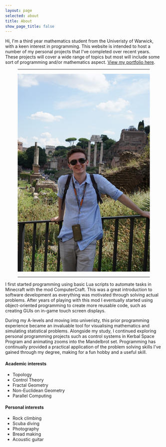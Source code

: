 ```yaml
---
layout: page
selected: about
title: About
show_page_title: false
---
```

Hi, I'm a third year mathematics student from the Univeristy of Warwick, with a keen interest in programming. This website is intended to host a number of my personal projects that I've completed over recent years. These projects will cover a wide range of topics but most will include some sort of programming and/or mathematics aspect. [View my portfolio here](/portfolio).

<figure class="float_right">
  <hr class="midrule">
  <div>
    <img src="/assets/tom_portrait.jpg" alt="Thomas Chaplin">
  </div>
  <hr class="midrule">
</figure>

I first started programming using basic Lua scripts to automate tasks in Minecraft with the mod ComputerCraft. This was a great introduction to software development as everything was motivated through solving actual problems. After years of playing with this mod I eventually started using object-oriented programming to create more reusable code, such as creating GUIs on in-game touch screen displays.

During my A-levels and moving into univeristy, this prior programming experience became an invaluable tool for visualising mathematics and simulating statistical problems. Alongside my study, I continued exploring personal programming projects such as control systems in Kerbal Space Program and animating zooms into the Mandelbrot set. Programming has continually provided a practical application of the problem solving skills I've gained through my degree, making for a fun hobby and a useful skill.

#### Academic interests

* Topology
* Control Theory
* Fractal Geometry
* Non-Euclidean Geometry
* Parallel Computing

#### Personal interests

* Rock climbing
* Scuba diving
* Photography
* Bread making
* Acoustic guitar
